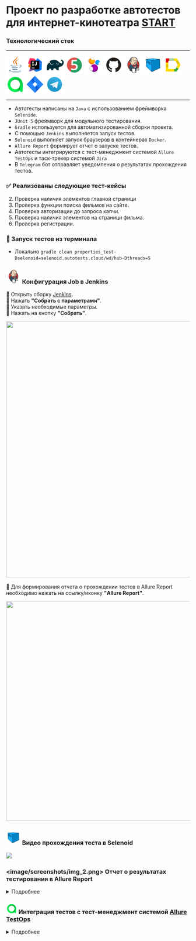 # Проект по разработке автотестов для интернет-кинотеатра [START](https://start.ru/ "START")
### Технологический стек
________
<img src="image/logo/Java.svg" width="50" height="50"/> <img src="image/logo/Intelij_IDEA.svg" width="50" height="50"/> <img src="image/logo/Gradle.svg" width="50" height="50"/> <img src="image/logo/JUnit5.svg" width="50" height="50"/> <img src="image/logo/Selenide.svg" width="50" height="50"/> <img src="image/logo/GitHub.svg" width="50" height="50"/> <img src="image/logo/Jenkins.svg" width="50" height="50"/> <img src="image/logo/Selenoid.svg" width="50" height="50"/> <img src="image/logo/Allure_Report.svg" width="50" height="50"/> <img src="image/logo/Allure_TestOps.svg" width="50" height="50"/> <img src="image/logo/Jira.svg" width="50" height="50"/> <img src="image/logo/Telegram.svg" width="50" height="50"/>

-----
* Автотесты написаны на ``Java`` с использованием фреймворка ``Selenide``.
* ``JUnit 5`` фреймворк для модульного тестирования.
* ``Gradle`` используется для автоматизированной сборки проекта.
* С помощью ``Jenkins`` выполняется запуск тестов.
* ``Selenoid`` выполняет запуск браузеров в контейнерах ``Docker``.
* ``Allure Report`` формирует отчет о запуске тестов.
* Автотесты интегрируются с тест-менеджмент системой ``Allure TestOps`` и таск-трекер системой ``Jira``
* В ``Telegram`` бот отправляет уведомления о результатах прохождения тестов.

### ✅  Реализованы следующие тест-кейсы
2. Проверка наличия элементов главной страници
3. Проверка функции поиска фильмов на сайте.
4. Проверка авторизации до запроса капчи.
5. Проверка наличия элементов на страници фильма.
6. Проверка регистрации.


### 🚀 Запуск тестов из терминала
* Локально ``gradle clean properties_test-Dselenoid=selenoid.autotests.cloud/wd/hub-Dthreads=5``

### <img src="image/logo/Jenkins.svg" width="40" height="40"/> Конфигурация Job в Jenkins 
🔴 Открыть сборку [Jenkins](https://jenkins.autotests.cloud/job/009_Artem_Kulakov_HomeWork13/).  
🔴 Нажать **"Собрать с параметрами"**.  
🔴 Указать необходимые параметры.  
🔴 Нажать на кнопку **"Собрать"**.  

<img src="image/screenshots/Jenkins parameters.jpg" width="1000" height="700"/>  

🔴 Для формирования отчета о прохождении тестов в Allure Report необходимо нажать на ссылку/иконку **"Allure Report"**.  

<img src="image/screenshots/allure report1.jpg" width="1000" height="600"/>  

### <img src="image/logo/Selenoid.svg" width="40" height="40"/> Видео прохождения теста в Selenoid  


<img src=image/screenshots/testFind.mp4>


### <image/screenshots/img_2.png> Отчет о результатах тестирования в Allure Report

<details>
  <summary>Подробнее</summary>  
  
**1.** Страница «Suites».  

На данной странице представляется распределение выполнявшихся тестов по тестовым наборам или классам, в которых находятся тестовые методы.

<img src=image/screenshots/img_6.png/>  

**2.** Страница «Timeline».  

Данная страница визуализирует временные рамки прохождения каждого теста.  

<img src=img src=image/screenshots/img_7.png/>  

</details>  

### <img src="image/logo/Allure_TestOps.svg" width="30" height="30"/> Интеграция тестов c тест-менеджмент системой [Allure TestOps](https://allure.autotests.cloud/project/996/dashboards)

<details>
  <summary>Подробнее</summary> 

  
📎 **Dashboards.**  

<img src=image/screenshots/img_4.png/>  
  
  

### <img src="image/logo/Jira.svg" width="30" height="30"/> Интеграция тестов c таск-трекер системой [Jira](https://jira.autotests.cloud/browse/HOMEWORK-323)  

<img src=image/screenshots/img_5.png/>  
 

### <img src="image/logo/Telegram.svg" width="30" height="30"/> Уведомления о прохождении тестов в Telegram  

<img src=image/screenshots/img_8.png/>  
